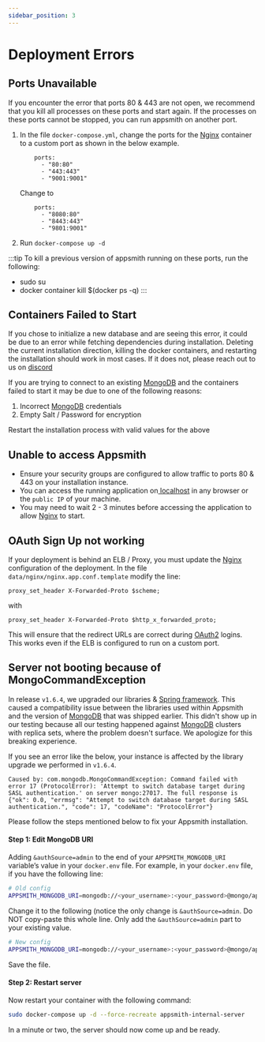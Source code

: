 ```yaml
---
sidebar_position: 3
---
```

# Deployment Errors

## Ports Unavailable

If you encounter the error that ports 80 & 443 are not open, we recommend that you kill all processes on these ports and start again. If the processes on these ports cannot be stopped, you can run appsmith on another port.

1.  In the file `docker-compose.yml`, change the ports for the [Nginx](https://www.nginx.com) container to a custom port as shown in the below example.

    ```
        ports:
          - "80:80"
          - "443:443"
          - "9001:9001"
    ```

    Change to

    ```
        ports:
          - "8080:80"
          - "8443:443"
          - "9801:9001"
    ```
2. Run `docker-compose up -d`

:::tip
To kill a previous version of appsmith running on these ports, run the following:

* sudo su
* docker container kill $(docker ps -q)
:::

## Containers Failed to Start

If you chose to initialize a new database and are seeing this error, it could be due to an error while fetching dependencies during installation. Deleting the current installation direction, killing the docker containers, and restarting the installation should work in most cases. If it does not, please reach out to us on [discord](https://discord.com/invite/rBTTVJp)

If you are trying to connect to an existing [MongoDB](../../reference/datasources/querying-mongodb/) and the containers failed to start it may be due to one of the following reasons:

1. Incorrect [MongoDB](../../reference/datasources/querying-mongodb/) credentials
2. Empty Salt / Password for encryption

Restart the installation process with valid values for the above

## Unable to access Appsmith

* Ensure your security groups are configured to allow traffic to ports 80 & 443 on your installation instance.
* You can access the running application on[ localhost](http://localhost) in any browser or the `public IP` of your machine.
* You may need to wait 2 - 3 minutes before accessing the application to allow [Nginx](https://www.nginx.com) to start.

## OAuth Sign Up not working

If your deployment is behind an ELB / Proxy, you must update the [Nginx](https://www.nginx.com) configuration of the deployment. In the file `data/nginx/nginx.app.conf.template` modify the line:

```
proxy_set_header X-Forwarded-Proto $scheme;
```

with

```
proxy_set_header X-Forwarded-Proto $http_x_forwarded_proto;
```

This will ensure that the redirect URLs are correct during [OAuth2](../../core-concepts/connecting-to-data-sources/authentication/authentication-type/oauth2-authentication/) logins. This works even if the ELB is configured to run on a custom port.

## Server not booting because of MongoCommandException

In release `v1.6.4`, we upgraded our libraries & [Spring framework](https://spring.io/projects/spring-framework). This caused a compatibility issue between the libraries used within Appsmith and the version of [MongoDB](../../reference/datasources/querying-mongodb/) that was shipped earlier. This didn't show up in our testing because all our testing happened against [MongoDB](../../reference/datasources/querying-mongodb/) clusters with replica sets, where the problem doesn't surface. We apologize for this breaking experience.

If you see an error like the below, your instance is affected by the library upgrade we performed in `v1.6.4`.

```
Caused by: com.mongodb.MongoCommandException: Command failed with error 17 (ProtocolError): 'Attempt to switch database target during SASL authentication.' on server mongo:27017. The full response is {"ok": 0.0, "errmsg": "Attempt to switch database target during SASL authentication.", "code": 17, "codeName": "ProtocolError"}
```

Please follow the steps mentioned below to fix your Appsmith installation.

#### Step 1: Edit MongoDB URI

Adding `&authSource=admin` to the end of your `APPSMITH_MONGODB_URI` variable’s value in your `docker.env` file. For example, in your `docker.env` file, if you have the following line:

```bash
# Old config
APPSMITH_MONGODB_URI=mongodb://<your_username>:<your_password>@mongo/appsmith?retryWrites=true
```

Change it to the following (notice the only change is `&authSource=admin`. Do NOT copy-paste this whole line. Only add the `&authSource=admin` part to your existing value.

```bash
# New config
APPSMITH_MONGODB_URI=mongodb://<your_username>:<your_password>@mongo/appsmith?retryWrites=true&authSource=admin
```

Save the file.

#### Step 2: Restart server

Now restart your container with the following command:

```bash
sudo docker-compose up -d --force-recreate appsmith-internal-server
```

In a minute or two, the server should now come up and be ready.
